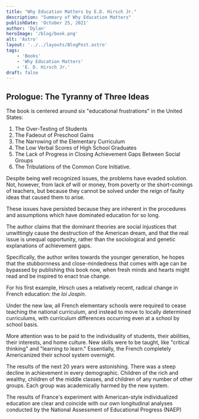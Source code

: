 ```yaml
---
title: "Why Education Matters by E.D. Hirsch Jr."
description: "Summary of Why Education Matters"
publishDate: 'October 25, 2021'
author: 'Dylan'
heroImage: '/blog/book.png'
alt: 'Astro'
layout: '../../layouts/BlogPost.astro'
tags:
    - 'Books'
    - 'Why Education Matters'
    - 'E. D. Hirsch Jr.'
draft: false
---
```


## Prologue: The Tyranny of Three Ideas

The book is centered around six "educational frustrations" in the United States:

1. The Over-Testing of Students
2. The Fadeout of Preschool Gains
3. The Narrowing of the Elementary Curriculum
4. The Low Verbal Scores of High School Graduates
5. The Lack of Progress in Closing Achievement Gaps Between Social Groups
6. The Tribulations of the Common Core Initiative.

Despite being well recognized issues, the problems have evaded solution. Not, however, from lack of will or money, from poverty or the short-comings of teachers, but because they cannot be solved under the reign of faulty ideas that caused them to arise.

These issues have persisted because they are inherent in the procedures and assumptions which have dominated education for so long.

The author claims that the dominant theories are social injustices that unwittingly cause the destruction of the American dream, and that the real issue is unequal opportunity, rather than the sociological and genetic explanations of achievement gaps.

Specifically, the author writes towards the younger generation, he hopes that the stubbornness and close-mindedness that comes with age can be bypassed by publishing this book now, when fresh minds and hearts might read and be inspired to enact true change.

For his first example, Hirsch uses a relatively recent, radical change in French education: the *loi Jospin*.

Under the new law, all French elementary schools were required to cease teaching the national curriculum, and instead to move to locally determined curriculums, with curriculum differences occurring even at a school by school basis.

More attention was to be paid to the individuality of students, their abilities, their interests, and home culture. New skills were to be taught, like "critical thinking" and "learning to learn." Essentially, the French completely Americanized their school system overnight.

The results of the next 20 years were astonishing. There was a steep decline in achievement in every demographic. Children of the rich and wealthy, children of the middle classes, and children of any number of other groups. Each group was academically harmed by the new system.

The results of France's experiment with American-style individualized education are clear and  coincide with our own longitudinal analyses conducted by the National Assessment of Educational Progress (NAEP)